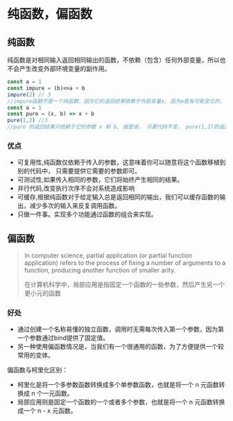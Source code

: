 # 纯函数，偏函数

## 纯函数

纯函数是对相同输入返回相同输出的函数，不依赖（包含）任何外部变量，所以也不会产生改变外部环境变量的副作用。

```javascript
const a = 1
const impure = (b)=>a + b
impure(2) // 3
//impure函数不是一个纯函数，因为它的返回结果依赖于外部变量a, 因为a是有可能变化的， 所以我们不能保证 impure(2)的值永远是3. 
const a = 1
const pure = (x, b) => x + b
pure(1,2) //3
//pure 的返回结果只依赖于它的参数 x 和 b, 就是说， 只要代码不变， pure(1,2)的返回值永远是3.
```

### 优点

- 可复用性,纯函数仅依赖于传入的参数，这意味着你可以随意将这个函数移植到别的代码中， 只需要提供它需要的参数即可。
- 可测试性,如果传入相同的参数，它们将始终产生相同的结果。
- 并行代码,改变执行次序不会对系统造成影响
- 可缓存,根据纯函数对于给定输入总是返回相同的输出，我们可以缓存函数的输出，减少多次的输入来反复调用函数。
- 只做一件事。实现多个功能通过函数的组合来实现。

## 偏函数

> In computer science, partial application (or partial function application)
refers to the process of fixing a number of arguments to a function,
producing another function of smaller arity.
>
> 在计算机科学中，局部应用是指固定一个函数的一些参数，然后产生另一个更小元的函数

### 好处

- 通过创建一个名称易懂的独立函数，调用时无需每次传入第一个参数，因为第一个参数通过bind提供了固定值。
- 另一种使用偏函数情况是，当我们有一个很通用的函数，为了方便提供一个较常用的变体。

偏函数与柯里化区别：

- 柯里化是将一个多参数函数转换成多个单参数函数，也就是将一个 n 元函数转换成 n 个一元函数。
- 局部应用则是固定一个函数的一个或者多个参数，也就是将一个 n 元函数转换成一个 n - x 元函数。
